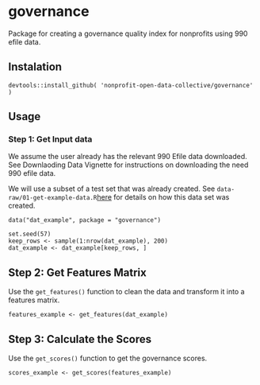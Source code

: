 # governance
Package for creating a governance quality index for nonprofits using 990 efile data. 


## Instalation

```
devtools::install_github( 'nonprofit-open-data-collective/governance' )
```

## Usage 

### Step 1: Get Input data 

We assume the user already has the relevant 990 Efile data downloaded. See Downlaoding Data Vignette for instructions on downloading the need 990 efile data.

We will use a subset of a test set that was already created. See `data-raw/01-get-example-data.R`[here](https://github.com/Nonprofit-Open-Data-Collective/governance/blob/main/data-raw/01-get-example-data.R) for details on how this data set was created. 

```
data("dat_example", package = "governance")

set.seed(57)
keep_rows <- sample(1:nrow(dat_example), 200)
dat_example <- dat_example[keep_rows, ]

```

## Step 2: Get Features Matrix 

Use the `get_features()` function to clean the data and transform it into a features matrix. 

```
features_example <- get_features(dat_example)
```


## Step 3: Calculate the Scores 

Use the `get_scores()` function to get the governance scores. 

```
scores_example <- get_scores(features_example)
```